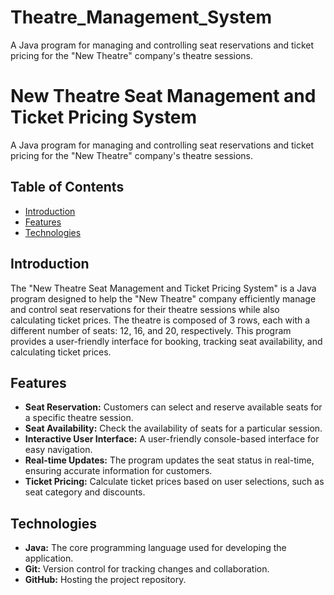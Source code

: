 # Theatre_Management_System
A Java program for managing and controlling seat reservations and ticket pricing for the "New Theatre" company's theatre sessions.

# New Theatre Seat Management and Ticket Pricing System

A Java program for managing and controlling seat reservations and ticket pricing for the "New Theatre" company's theatre sessions.

## Table of Contents

- [Introduction](#introduction)
- [Features](#features)
- [Technologies](#technologies)

## Introduction

The "New Theatre Seat Management and Ticket Pricing System" is a Java program designed to help the "New Theatre" company efficiently manage and control seat reservations for their theatre sessions while also calculating ticket prices. The theatre is composed of 3 rows, each with a different number of seats: 12, 16, and 20, respectively. This program provides a user-friendly interface for booking, tracking seat availability, and calculating ticket prices.

## Features

- **Seat Reservation:** Customers can select and reserve available seats for a specific theatre session.
- **Seat Availability:** Check the availability of seats for a particular session.
- **Interactive User Interface:** A user-friendly console-based interface for easy navigation.
- **Real-time Updates:** The program updates the seat status in real-time, ensuring accurate information for customers.
- **Ticket Pricing:** Calculate ticket prices based on user selections, such as seat category and discounts.
  
## Technologies

- **Java:** The core programming language used for developing the application.
- **Git:** Version control for tracking changes and collaboration.
- **GitHub:** Hosting the project repository.

